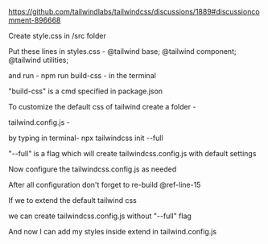 <!-- All the things here are for my future refefrence ;) piece -->

<!-- Deprication Solution -->

https://github.com/tailwindlabs/tailwindcss/discussions/1889#discussioncomment-896668

<!-- Step 1 -->

Create style.css in /src folder

<!-- Step 2 -->

Put these lines in styles.css -
@tailwind base;
@tailwind component;
@tailwind utilities;

and run - npm run build-css - in the terminal

"build-css" is a cmd specified in package.json

<!-- Step 3 -->

To customize the default css of tailwind create a folder -

tailwind.config.js -

by typing in terminal-
npx tailwindcss init --full

"--full" is a flag which will create tailwindcss.config.js with default settings

Now configure the tailwindcss.config.js as needed

After all configuration don't forget to re-build @ref-line-15

<!-- step 4 -->

If we to extend the default tailwind css

we can create tailwindcss.config.js without "--full" flag

And now I can add my styles inside extend in tailwind.config.js
